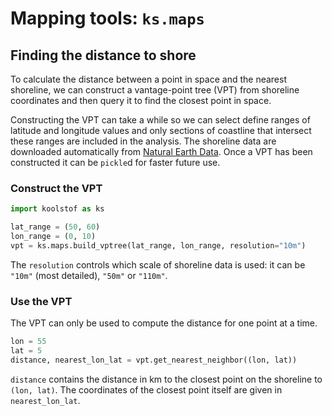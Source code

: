 # Mapping tools: `ks.maps`

## Finding the distance to shore

To calculate the distance between a point in space and the nearest shoreline, we can construct a vantage-point tree (VPT) from shoreline coordinates and then query it to find the closest point in space.

Constructing the VPT can take a while so we can select define ranges of latitude and longitude values and only sections of coastline that intersect these ranges are included in the analysis.  The shoreline data are downloaded automatically from [Natural Earth Data](https://www.naturalearthdata.com).  Once a VPT has been constructed it can be `pickle`d for faster future use.

### Construct the VPT

```python
import koolstof as ks

lat_range = (50, 60)
lon_range = (0, 10)
vpt = ks.maps.build_vptree(lat_range, lon_range, resolution="10m")
```

The `resolution` controls which scale of shoreline data is used: it can be `"10m"` (most detailed), `"50m"` or `"110m"`.

### Use the VPT

The VPT can only be used to compute the distance for one point at a time.

```python
lon = 55
lat = 5
distance, nearest_lon_lat = vpt.get_nearest_neighbor((lon, lat))
```

`distance` contains the distance in km to the closest point on the shoreline to `(lon, lat)`.  The coordinates of the closest point itself are given in `nearest_lon_lat`.
